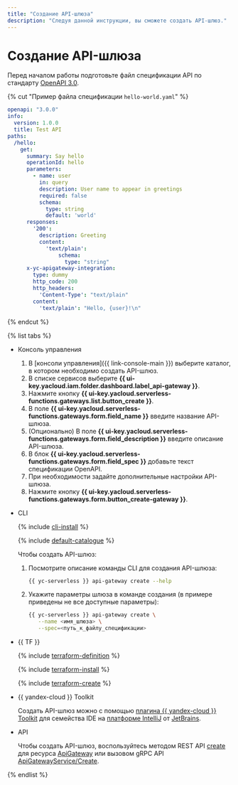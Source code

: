 ```yaml
---
title: "Создание API-шлюза"
description: "Следуя данной инструкции, вы сможете создать API-шлюз."
---
```


# Создание API-шлюза

Перед началом работы подготовьте файл спецификации API по стандарту [OpenAPI 3.0](https://github.com/OAI/OpenAPI-Specification).

{% cut "Пример файла спецификации `hello-world.yaml`" %}

```yaml
openapi: "3.0.0"
info:
  version: 1.0.0
  title: Test API
paths:
  /hello:
    get:
      summary: Say hello
      operationId: hello
      parameters:
        - name: user
          in: query
          description: User name to appear in greetings
          required: false
          schema:
            type: string
            default: 'world'
      responses:
        '200':
          description: Greeting
          content:
            'text/plain':
                schema:
                  type: "string"
      x-yc-apigateway-integration:
        type: dummy
        http_code: 200
        http_headers:
          'Content-Type': "text/plain"
        content:
          'text/plain': "Hello, {user}!\n"
```

{% endcut %}

{% list tabs %}

- Консоль управления

    1. В [консоли управления]({{ link-console-main }}) выберите каталог, в котором необходимо создать API-шлюз.
    1. В списке сервисов выберите **{{ ui-key.yacloud.iam.folder.dashboard.label_api-gateway }}**.
    1. Нажмите кнопку **{{ ui-key.yacloud.serverless-functions.gateways.list.button_create }}**.
    1. В поле **{{ ui-key.yacloud.serverless-functions.gateways.form.field_name }}** введите название API-шлюза.
    1. (Опционально) В поле **{{ ui-key.yacloud.serverless-functions.gateways.form.field_description }}** введите описание API-шлюза.
    1. В блок **{{ ui-key.yacloud.serverless-functions.gateways.form.field_spec }}** добавьте текст спецификации OpenAPI.
    1. При необходимости задайте дополнительные настройки API-шлюза.
    1. Нажмите кнопку **{{ ui-key.yacloud.serverless-functions.gateways.form.button_create-gateway }}**.

- CLI

    {% include [cli-install](../../_includes/cli-install.md) %}

    {% include [default-catalogue](../../_includes/default-catalogue.md) %}

    Чтобы создать API-шлюз:

    1. Посмотрите описание команды CLI для создания API-шлюза:

        ```bash
        {{ yc-serverless }} api-gateway create --help
        ```

    1. Укажите параметры шлюза в команде создания (в примере приведены не все доступные параметры):

        ```bash
        {{ yc-serverless }} api-gateway create \
           --name <имя_шлюза> \
           --spec=<путь_к_файлу_спецификации>
        ```

- {{ TF }}

  {% include [terraform-definition](../../_tutorials/terraform-definition.md) %}

  {% include [terraform-install](../../_includes/terraform-install.md) %}

  {% include [terraform-create](../../_includes/api-gateway/terraform-create.md) %}


- {{ yandex-cloud }} Toolkit

  Создать API-шлюз можно с помощью [плагина {{ yandex-cloud }} Toolkit](https://github.com/yandex-cloud/ide-plugin-jetbrains) для семейства IDE на [платформе IntelliJ](https://www.jetbrains.com/ru-ru/opensource/idea/) от [JetBrains](https://www.jetbrains.com/).


- API

  Чтобы создать API-шлюз, воспользуйтесь методом REST API [create](../apigateway/api-ref/ApiGateway/create.md) для ресурса [ApiGateway](../apigateway/api-ref/ApiGateway/index.md) или вызовом gRPC API [ApiGatewayService/Create](../apigateway/api-ref/grpc/apigateway_service.md#Create).

{% endlist %}
